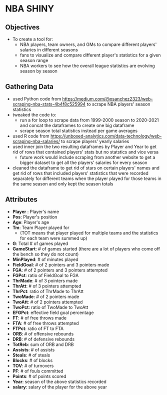 # NBA SHINY 

## Objectives

- To create a tool for:
  - NBA players, team owners, and GMs to compare different players' salaries in different seasons
  - fans to visualize and compare different player's statistics for a given season range
  - NBA workers to see how the overall league statistics are evolving season by season

## Gathering Data

- used Python code from https://medium.com/@osanchez2323/web-scraping-nba-stats-4b4f8c525994 to scrape NBA players' season statistics
- tweaked the code to: 
  - run a for loop to scrape data from 1999-2000 season to 2020-2021 and concat the dataframes to create one big dataframe
  - scrape season total statistics instead per game averages
- used R code from https://unboxed-analytics.com/data-technology/web-scraping-nba-salaries/ to scrape players' yearly salaries
- used inner join the two resulting dataframes by Player and Year to get rid of rows that contained players' stats but no statstics and vice versa
  - future work would include scraping from another website to get a bigger dataset to get all the players' salaries for every season
- cleaned the dataframe to get rid of stars on certain players' names and get rid of rows that included players' statistics that were recorded separately for different teams when the player played for those teams in the same season and only kept the season totals

## Attributes
- **Player** : Player's name   
- **Pos**: Player's position       
- **Age**: Player's age     
- **Tm**: Team Player played for
  - (TOT means that player played for multiple teams and the statistics for each team were summed up)        
- **G**: Total # of games played      
- **GameStart**: # of games started (there are a lot of players who come off the bench so they do not count)
- **MinPlayed**: # of minutes played
- **FieldGoal**: # of 2 pointers and 3 pointers made
- **FGA**: # of 2 pointers and 3 pointers attempted      
- **FGPct**: ratio of FieldGoal to FGA   
- **ThrMade**: # of 3 pointers made   
- **ThrAtt**: # of 3 pointers attempted   
- **ThrPct**: ratio of ThrMade to ThrAtt    
- **TwoMade**: # of 2 pointers made  
- **TwoAtt**: # of 2 pointers attempted   
- **TwoPct**: ratio of TwoMade to TwoAtt   
- **EFGPct**: effective field goal percentage   
- **FT**: # of free throws made        
- **FTA**: # of free throws attempted     
- **FTPct**: ratio of FT to FTA    
- **ORB**: # of offensive rebounds       
- **DRB**: # of defensive rebounds      
- **TotReb**: sum of ORB and DRB    
- **Assists**: # of assists   
- **Steals**: # of steals   
- **Blocks**: # of blocks    
- **TOV**: # of turnovers       
- **PF**: # of fouls committed        
- **Points**: # of points scored    
- **Year**: season of the above statistics recorded     
- **salary**: salary of the player for the above year   


